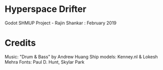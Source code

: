 # Hyperspace Drifter
Godot SHMUP Project - Rajin Shankar : February 2019

# Credits
Music: "Drum & Bass" by Andrew Huang
Ship models: Kenney.nl & Lokesh Mehra
Fonts: Paul D. Hunt, Skylar Park
